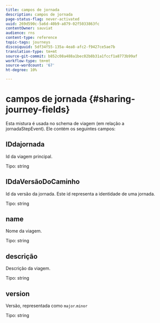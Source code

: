 ```yaml
---
title: campos de jornada
description: campos de jornada
page-status-flag: never-activated
uuid: 269d590c-5a6d-40b9-a879-02f5033863fc
contentOwner: sauviat
audience: rns
content-type: reference
topic-tags: journeys
discoiquuid: 5df34f55-135a-4ea8-afc2-f9427ce5ae7b
translation-type: tm+mt
source-git-commit: b852c08a488a1bec02b8b31a1fccf1a8773b99af
workflow-type: tm+mt
source-wordcount: '67'
ht-degree: 10%

---
```



# campos de jornada {#sharing-journey-fields}

Esta mistura é usada no schema de viagem (em relação a jornadaStepEvent). Ele contém os seguintes campos:

## IDdajornada

Id da viagem principal.

Tipo: string

## IDdaVersãoDoCaminho

Id da versão da jornada. Este id representa a identidade de uma jornada.

Tipo: string

## name

Nome da viagem.

Tipo: string

## descrição

Descrição da viagem.

Tipo: string

## version

Versão, representada como `major`.`minor`

Tipo: string